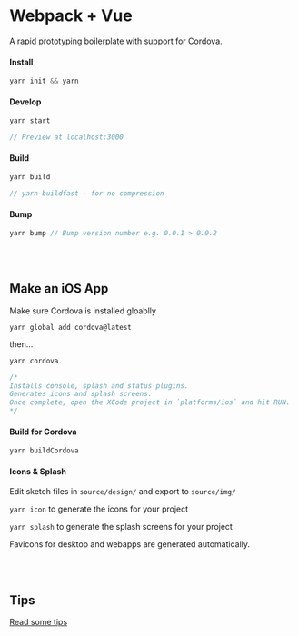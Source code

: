 # Webpack + Vue 

A rapid prototyping boilerplate with support for Cordova.

#### Install

```js
yarn init && yarn
```

#### Develop

```js
yarn start

// Preview at localhost:3000
```

#### Build

```js
yarn build

// yarn buildfast - for no compression
```

#### Bump

```js
yarn bump // Bump version number e.g. 0.0.1 > 0.0.2
```

<br/><br/>
## Make an iOS App

Make sure Cordova is installed gloablly

```
yarn global add cordova@latest
```

then...

```js
yarn cordova

/*
Installs console, splash and status plugins. 
Generates icons and splash screens.
Once complete, open the XCode project in `platforms/ios` and hit RUN.
*/
```

#### Build for Cordova

```js
yarn buildCordova
```

#### Icons & Splash

Edit sketch files in `source/design/` and export to `source/img/`

`yarn icon` to generate the icons for your project

`yarn splash` to generate the splash screens for your project

Favicons for desktop and webapps are generated automatically.


<br/><br/>

## Tips

[Read some tips](docs/TIPS.markdown)

